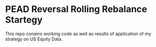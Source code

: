 # PEAD Reversal Rolling Rebalance Startegy
This repo conains working code as well as results of application of my strategy on US Equity Data.
